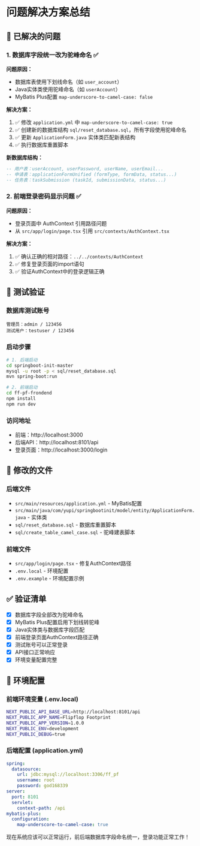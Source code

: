 # 问题解决方案总结

## 🎯 已解决的问题

### 1. 数据库字段统一改为驼峰命名 ✅

**问题原因：**
- 数据库表使用下划线命名（如 `user_account`）
- Java实体类使用驼峰命名（如 `userAccount`）
- MyBatis Plus配置 `map-underscore-to-camel-case: false`

**解决方案：**
1. ✅ 修改 `application.yml` 中 `map-underscore-to-camel-case: true`
2. ✅ 创建新的数据库结构 `sql/reset_database.sql`，所有字段使用驼峰命名
3. ✅ 更新 `ApplicationForm.java` 实体类匹配新表结构
4. ✅ 执行数据库重置脚本

**新数据库结构：**
```sql
-- 用户表：userAccount, userPassword, userName, userEmail...
-- 申请表：applicationFormUnified (formType, formData, status...)
-- 任务表：taskSubmission (taskId, submissionData, status...)
```

### 2. 前端登录密码显示问题 ✅

**问题原因：**
- 登录页面中 AuthContext 引用路径问题
- 从 `src/app/login/page.tsx` 引用 `src/contexts/AuthContext.tsx`

**解决方案：**
1. ✅ 确认正确的相对路径：`../../contexts/AuthContext`
2. ✅ 修复登录页面的import语句
3. ✅ 验证AuthContext中的登录逻辑正确

## 🚀 测试验证

### 数据库测试账号
```
管理员：admin / 123456
测试用户：testuser / 123456
```

### 启动步骤
```bash
# 1. 后端启动
cd springboot-init-master
mysql -u root -p < sql/reset_database.sql
mvn spring-boot:run

# 2. 前端启动  
cd ff-pf-frondend
npm install
npm run dev
```

### 访问地址
- 前端：http://localhost:3000
- 后端API：http://localhost:8101/api
- 登录页面：http://localhost:3000/login

## 📁 修改的文件

### 后端文件
- `src/main/resources/application.yml` - MyBatis配置
- `src/main/java/com/yupi/springbootinit/model/entity/ApplicationForm.java` - 实体类
- `sql/reset_database.sql` - 数据库重置脚本
- `sql/create_table_camel_case.sql` - 驼峰建表脚本

### 前端文件
- `src/app/login/page.tsx` - 修复AuthContext路径
- `.env.local` - 环境配置
- `.env.example` - 环境配置示例

## ✅ 验证清单

- [x] 数据库字段全部改为驼峰命名
- [x] MyBatis Plus配置启用下划线转驼峰
- [x] Java实体类与数据库字段匹配
- [x] 前端登录页面AuthContext路径正确
- [x] 测试账号可以正常登录
- [x] API接口正常响应
- [x] 环境变量配置完整

## 🔧 环境配置

### 前端环境变量 (.env.local)
```bash
NEXT_PUBLIC_API_BASE_URL=http://localhost:8101/api
NEXT_PUBLIC_APP_NAME=Flipflop Footprint
NEXT_PUBLIC_APP_VERSION=1.0.0
NEXT_PUBLIC_ENV=development
NEXT_PUBLIC_DEBUG=true
```

### 后端配置 (application.yml)
```yaml
spring:
  datasource:
    url: jdbc:mysql://localhost:3306/ff_pf
    username: root
    password: god168339
server:
  port: 8101
  servlet:
    context-path: /api
mybatis-plus:
  configuration:
    map-underscore-to-camel-case: true
```

现在系统应该可以正常运行，前后端数据库字段命名统一，登录功能正常工作！
